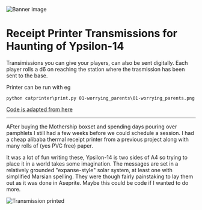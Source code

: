 
![Banner image](https://raw.githubusercontent.com/danslocombe/mothership/refs/heads/main/transmissions/image0.jpeg)

# Receipt Printer Transmissions for Haunting of Ypsilon-14

Transimissions you can give your players, can also be sent digitally.
Each player rolls a d6 on reaching the station where the trasmission has been sent to the base.

Printer can be run with eg
```
python catprinter\print.py 01-worrying_parents\01-worrying_parents.png
```
[Code is adapted from here](https://github.com/rbaron/catprinter/tree/main)

---

AFter buying the Mothership boxset and spending days pouring over pamphlets I still had a few weeks before we could schedule a session.
I had a cheap alibaba thermal receipt printer from a previous project along with many rolls of (yes PVC free) paper.

It was a lot of fun writing these, Ypsilon-14 is two sides of A4 so trying to place it in a world takes some imagination. The messages are set in a relatively grounded "expanse-style" solar system, at least one with simplified Marsian spelling.
They were though fairly painstaking to lay them out as it was done in Aseprite. Maybe this could be code if I wanted to do more.

![Transmission printed](https://raw.githubusercontent.com/danslocombe/mothership/refs/heads/main/transmissions/image1.jpeg)
